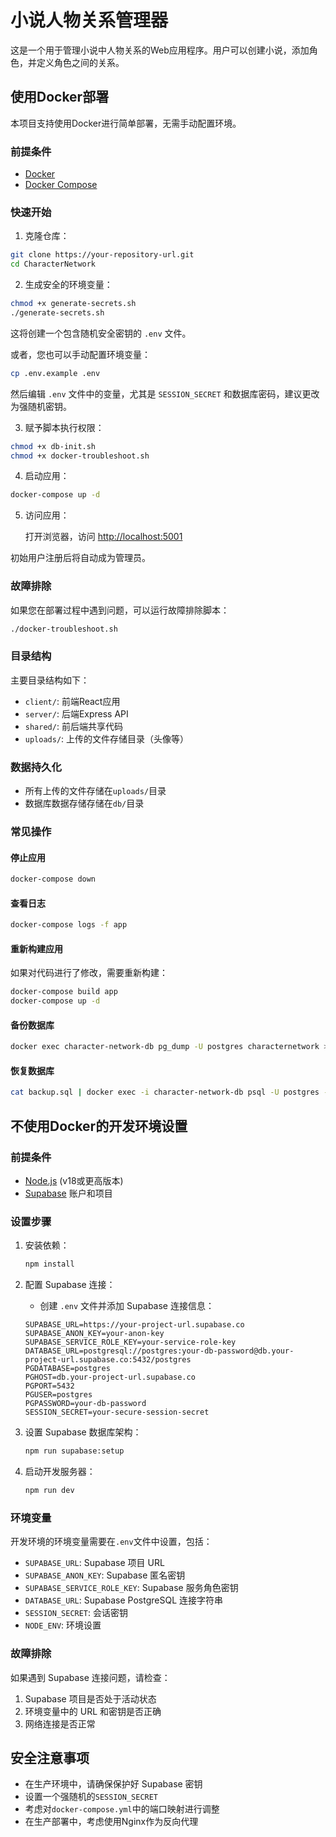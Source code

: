 # 小说人物关系管理器

这是一个用于管理小说中人物关系的Web应用程序。用户可以创建小说，添加角色，并定义角色之间的关系。

## 使用Docker部署

本项目支持使用Docker进行简单部署，无需手动配置环境。

### 前提条件

- [Docker](https://www.docker.com/get-started)
- [Docker Compose](https://docs.docker.com/compose/install/)

### 快速开始

1. 克隆仓库：

```bash
git clone https://your-repository-url.git
cd CharacterNetwork
```

2. 生成安全的环境变量：

```bash
chmod +x generate-secrets.sh
./generate-secrets.sh
```

这将创建一个包含随机安全密钥的 `.env` 文件。

或者，您也可以手动配置环境变量：

```bash
cp .env.example .env
```

然后编辑 `.env` 文件中的变量，尤其是 `SESSION_SECRET` 和数据库密码，建议更改为强随机密钥。

3. 赋予脚本执行权限：

```bash
chmod +x db-init.sh
chmod +x docker-troubleshoot.sh
```

4. 启动应用：

```bash
docker-compose up -d
```

5. 访问应用：

   打开浏览器，访问 [http://localhost:5001](http://localhost:5001)

初始用户注册后将自动成为管理员。

### 故障排除

如果您在部署过程中遇到问题，可以运行故障排除脚本：

```bash
./docker-troubleshoot.sh
```

### 目录结构

主要目录结构如下：

- `client/`: 前端React应用
- `server/`: 后端Express API
- `shared/`: 前后端共享代码
- `uploads/`: 上传的文件存储目录（头像等）

### 数据持久化

- 所有上传的文件存储在`uploads/`目录
- 数据库数据存储存储在`db/`目录

### 常见操作

#### 停止应用

```bash
docker-compose down
```

#### 查看日志

```bash
docker-compose logs -f app
```

#### 重新构建应用

如果对代码进行了修改，需要重新构建：

```bash
docker-compose build app
docker-compose up -d
```

#### 备份数据库

```bash
docker exec character-network-db pg_dump -U postgres characternetwork > backup.sql
```

#### 恢复数据库

```bash
cat backup.sql | docker exec -i character-network-db psql -U postgres -d characternetwork
```

## 不使用Docker的开发环境设置

### 前提条件

- [Node.js](https://nodejs.org/) (v18或更高版本)
- [Supabase](https://supabase.com/) 账户和项目

### 设置步骤

1. 安装依赖：
   ```bash
   npm install
   ```

2. 配置 Supabase 连接：
   - 创建 `.env` 文件并添加 Supabase 连接信息：
   ```
   SUPABASE_URL=https://your-project-url.supabase.co
   SUPABASE_ANON_KEY=your-anon-key
   SUPABASE_SERVICE_ROLE_KEY=your-service-role-key
   DATABASE_URL=postgresql://postgres:your-db-password@db.your-project-url.supabase.co:5432/postgres
   PGDATABASE=postgres
   PGHOST=db.your-project-url.supabase.co
   PGPORT=5432
   PGUSER=postgres
   PGPASSWORD=your-db-password
   SESSION_SECRET=your-secure-session-secret
   ```

3. 设置 Supabase 数据库架构：
   ```bash
   npm run supabase:setup
   ```

4. 启动开发服务器：
   ```bash
   npm run dev
   ```

### 环境变量

开发环境的环境变量需要在`.env`文件中设置，包括：

- `SUPABASE_URL`: Supabase 项目 URL
- `SUPABASE_ANON_KEY`: Supabase 匿名密钥
- `SUPABASE_SERVICE_ROLE_KEY`: Supabase 服务角色密钥
- `DATABASE_URL`: Supabase PostgreSQL 连接字符串
- `SESSION_SECRET`: 会话密钥
- `NODE_ENV`: 环境设置

### 故障排除

如果遇到 Supabase 连接问题，请检查：

1. Supabase 项目是否处于活动状态
2. 环境变量中的 URL 和密钥是否正确
3. 网络连接是否正常

## 安全注意事项

- 在生产环境中，请确保保护好 Supabase 密钥
- 设置一个强随机的`SESSION_SECRET`
- 考虑对`docker-compose.yml`中的端口映射进行调整
- 在生产部署中，考虑使用Nginx作为反向代理